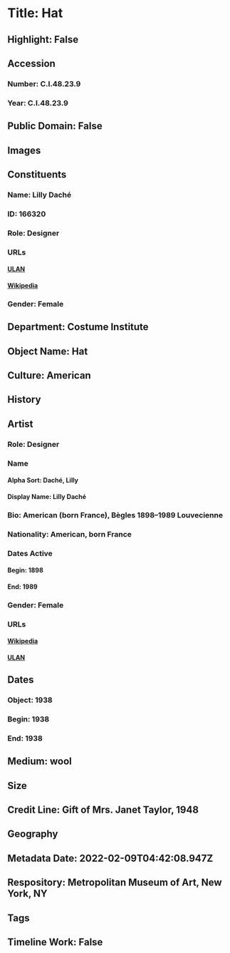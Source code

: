 # Title: Hat
## Highlight: False
## Accession
### Number: C.I.48.23.9
### Year: C.I.48.23.9
## Public Domain: False
## Images
## Constituents
### Name: Lilly Daché
### ID: 166320
### Role: Designer
### URLs
#### [ULAN](http://vocab.getty.edu/page/ulan/500524552)
#### [Wikipedia](https://www.wikidata.org/wiki/Q3832427)
### Gender: Female
## Department: Costume Institute
## Object Name: Hat
## Culture: American
## History
## Artist
### Role: Designer
### Name
#### Alpha Sort: Daché, Lilly
#### Display Name: Lilly Daché
### Bio: American (born France), Bègles 1898–1989 Louvecienne
### Nationality: American, born France
### Dates Active
#### Begin: 1898
#### End: 1989
### Gender: Female
### URLs
#### [Wikipedia](https://www.wikidata.org/wiki/Q3832427)
#### [ULAN](http://vocab.getty.edu/page/ulan/500524552)
## Dates
### Object: 1938
### Begin: 1938
### End: 1938
## Medium: wool
## Size
## Credit Line: Gift of Mrs. Janet Taylor, 1948
## Geography
## Metadata Date: 2022-02-09T04:42:08.947Z
## Respository: Metropolitan Museum of Art, New York, NY
## Tags
## Timeline Work: False
